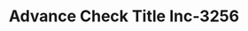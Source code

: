 ---
f_zip-code: 40831
f_state-code: KY
title: Advance Check Title Inc-3256
f_phone: 606-574-9219
f_city-only: Harlan
f_address: 108 N 1st Street Harlan
f_location-unique-id: '3256'
slug: advance-check-title-inc-3256
updated-on: '2024-05-30T13:46:58.046Z'
created-on: '2024-05-30T13:36:59.803Z'
published-on: '2024-05-30T13:54:32.469Z'
f_city-state: cms/city/harlan-ky.md
f_company: cms/company/advance-check-title-inc.md
f_state: cms/state/kentucky.md
layout: '[payday-loan].html'
tags: payday-loan
---